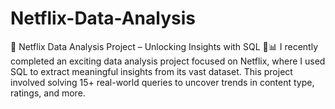 # Netflix-Data-Analysis
🚀 Netflix Data Analysis Project – Unlocking Insights with SQL 🎥📊  I recently completed an exciting data analysis project focused on Netflix, where I used SQL to extract meaningful insights from its vast dataset. This project involved solving 15+ real-world queries to uncover trends in content type, ratings, and more.  
